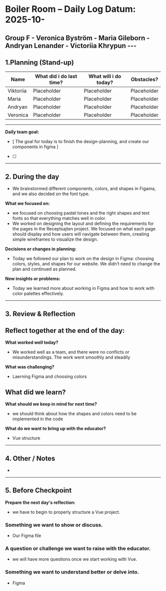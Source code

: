 # Boiler Room – Daily Log Datum: 2025-10- 
## Group F - Veronica Byström - Maria Gileborn - Andryan Lenander - Victoriia Khrypun --- 

## 1.Planning (Stand-up) 
| Name      | What did i do last time? | What will i do today? | Obstacles?     |
|-----------|------------------------|------------------------|-------------|
| Viktoriia | Placeholder            | Placeholder            | Placeholder |
| Maria     | Placeholder            | Placeholder            | Placeholder |
| Andryan   | Placeholder            | Placeholder            | Placeholder |
| Veronica  | Placeholder            | Placeholder            | Placeholder |

---

**Daily team goal:** 
- [ The goal for today is to finish the design-planning, and create our components in figma ] 
- [ ]

--- 

## 2. During the day 
- We brainstormed different components, colors, and shapes in Figama, and we also decided on the font type.

**What we focused on:** 
- we focused on choosing pastel tones and the right shapes and text fonts so that everything matches well in color.
- We worked on designing the layout and defining the requirements for the pages in the Receptsajten project. We focused on what  each page should display and how users will navigate between them, creating simple wireframes to visualize the design.


**Decisions or changes in planning:** 
- Today we followed our plan to work on the design in Figma: choosing colors, styles, and shapes for our website. We didn’t need to change the plan and continued as planned.

**New insights or problems:** 
- Today we learned more about working in Figma and how to work with color palettes effectively.

--- 

## 3. Review & Reflection 
**Reflect together at the end of the day:** 
- 

**What worked well today?** 
- We worked well as a team, and there were no conflicts or misunderstandings. The work went smoothly and steadily

**What was challenging?**
- Laerning Figma and choosing colors 

**What did we learn?**
- 

**What should we keep in mind for next time?**
- we should think about how the shapes and colors need to be implemented in the code

**What do we want to bring up with the educator?** 
- Vue structure

--- 

## 4. Other / Notes 
- 

--- 

## 5. Before Checkpoint 
**Prepare the next day's reflection:**
- we have to begin to properly structure a Vue project.
### Something we want to show or discuss. 
- Our Figma file
### A question or challenge we want to raise with the educator. 
- we will have more questions once we start working with Vue.
### Something we want to understand better or delve into.
- Figma